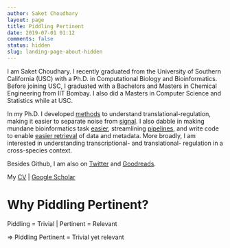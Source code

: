 ```yaml
---
author: Saket Choudhary
layout: page
title: Piddling Pertinent
date: 2019-07-01 01:12
comments: false
status: hidden
slug: landing-page-about-hidden
---
```


I am Saket Choudhary. I recently graduated from the University of Southern California (USC) with a Ph.D. in Computational 
Biology and Bioinformatics. Before joining USC, I graduated with a Bachelors and Masters in Chemical Engineering from 
IIT Bombay. I also did a Masters in Computer Science and Statistics while at USC.

In my Ph.D. I developed [methods](http://doi.org/djv4) to understand translational-regulation, making it easier to separate
noise from [signal](http://ribopod.usc.edu/). I also dabble in making mundane bioinformatics task [easier](https://github.com/saketkc/gencode_regions),
streamlining [pipelines](https://github.com/saketkc/gencode_regions), and write code to enable [easier retrieval](https://github.com/saketkc/pysradb) 
of data and metadata. More broadly, I am interested in understanding transcriptional- and translational- regulation in a 
cross-species context.

Besides Github, I am also on [Twitter](https://twitter.com/saketkc) and [Goodreads](https://www.goodreads.com/saketkc).

My [CV](http://saketkc.github.io/resume) | [Google Scholar](https://scholar.google.com/citations?hl=en&user=BmC4P-oAAAAJ&view_op=list_works&sortby=pubdate)

# Why Piddling Pertinent?

Piddling = Trivial | Pertinent = Relevant 

=> Piddling Pertinent = Trivial yet relevant
